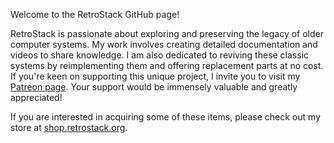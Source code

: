 Welcome to the RetroStack GitHub page!

RetroStack is passionate about exploring and preserving the legacy of older computer systems. My work involves creating detailed documentation and videos to share knowledge. I am also dedicated to reviving these classic systems by reimplementing them and offering replacement parts at no cost. If you're keen on supporting this unique project, I invite you to visit my [Patreon page](https://www.patreon.com/retrostack). Your support would be immensely valuable and greatly appreciated!

If you are interested in acquiring some of these items, please check out my store at [shop.retrostack.org](https://shop.retrostack.org).
